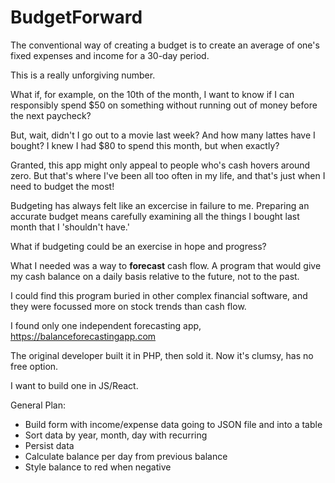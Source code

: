 # BudgetForward
The conventional way of creating a budget is to create an average of one's fixed expenses and income for a 30-day period.

This is a really unforgiving number.

What if, for example, on the 10th of the month, I want to know if I can responsibly spend $50 on something without running out of money before the next paycheck?

But, wait, didn't I go out to a movie last week? And how many lattes have I bought? I knew I had $80 to spend this month, but when exactly?

Granted, this app might only appeal to people who's cash hovers around zero. But that's where I've been all too often in my life, and that's just when I need to budget the most!

Budgeting has always felt like an excercise in failure to me. Preparing an accurate budget means carefully examining all the things I bought last month that I 'shouldn't have.' 

What if budgeting could be an exercise in hope and progress?

What I needed was a way to **forecast** cash flow. A program that would give my cash balance on a daily basis relative to the future, not to the past.

I could find this program buried in other complex financial software, and they were focussed more on stock trends than cash flow. 

I found only one independent forecasting app, https://balanceforecastingapp.com

The original developer built it in PHP, then sold it. Now it's clumsy, has no free option.

I want to build one in JS/React.

General Plan:
- Build form with income/expense data going to JSON file and into a table
- Sort data by year, month, day with recurring
- Persist data
- Calculate balance per day from previous balance
- Style balance to red when negative
